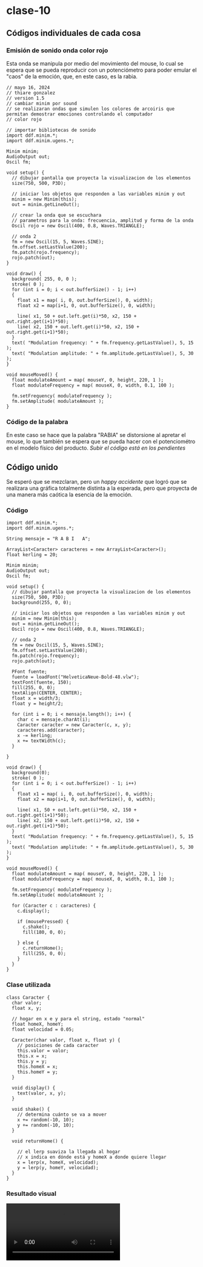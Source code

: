 # clase-10
## Códigos individuales de cada cosa
### Emisión de sonido onda color rojo
Esta onda se manipula por medio del movimiento del mouse, lo cual se espera que se pueda reproducir con un potenciómetro para poder emular el "caos" de la emoción, que, en este caso, es la rabia.

```
// mayo 16, 2024
// thiare gonzalez
// version 1.5
// cambiar minim por sound
// se realizaran ondas que simulen los colores de arcoiris que permitan demostrar emociones controlando el computador
// color rojo

// importar bibliotecas de sonido
import ddf.minim.*;
import ddf.minim.ugens.*;

Minim minim;
AudioOutput out;
Oscil fm;

void setup() {
  // dibujar pantalla que proyecta la visualizacion de los elementos
  size(750, 500, P3D);
  
  // iniciar los objetos que responden a las variables minim y out
  minim = new Minim(this);
  out = minim.getLineOut();
  
  // crear la onda que se escuchara
  // parametros para la onda: frecuencia, amplitud y forma de la onda
  Oscil rojo = new Oscil(400, 0.8, Waves.TRIANGLE);
  
  // onda 2
  fm = new Oscil(15, 5, Waves.SINE);
  fm.offset.setLastValue(200);
  fm.patch(rojo.frequency);
  rojo.patch(out);
}

void draw() {
  background( 255, 0, 0 );
  stroke( 0 );
  for (int i = 0; i < out.bufferSize() - 1; i++)
  {
    float x1 = map( i, 0, out.bufferSize(), 0, width);
    float x2 = map(i+1, 0, out.bufferSize(), 0, width);

    line( x1, 50 + out.left.get(i)*50, x2, 150 + out.right.get(i+1)*50);
    line( x2, 150 + out.left.get(i)*50, x2, 150 + out.right.get(i+1)*50);
  }
  text( "Modulation frequency: " + fm.frequency.getLastValue(), 5, 15 );
  text( "Modulation amplitude: " + fm.amplitude.getLastValue(), 5, 30 );
}

void mouseMoved() {
  float modulateAmount = map( mouseY, 0, height, 220, 1 );
  float modulateFrequency = map( mouseX, 0, width, 0.1, 100 );

  fm.setFrequency( modulateFrequency );
  fm.setAmplitude( modulateAmount );
}
```
### Código de la palabra
En este caso se hace que la palabra "RABIA" se distorsione al apretar el mouse, lo que también se espera que se pueda hacer con el potenciométro en el modelo físico del producto.
*Subir el código está en los pendientes*

## Código unido
Se esperó que se mezclaran, pero un *happy accidente* que logró que se realizara una gráfica totalmente distinta a la esperada, pero que proyecta de una manera más caótica la esencia de la emoción.

### Código

```
import ddf.minim.*;
import ddf.minim.ugens.*;

String mensaje = "R A B I   A";

ArrayList<Caracter> caracteres = new ArrayList<Caracter>();
float kerling = 20;

Minim minim;
AudioOutput out;
Oscil fm;

void setup() {
  // dibujar pantalla que proyecta la visualizacion de los elementos
  size(750, 500, P3D);
  background(255, 0, 0);
  
  // iniciar los objetos que responden a las variables minim y out
  minim = new Minim(this);
  out = minim.getLineOut();
  Oscil rojo = new Oscil(400, 0.8, Waves.TRIANGLE);
  
  // onda 2
  fm = new Oscil(15, 5, Waves.SINE);
  fm.offset.setLastValue(200);
  fm.patch(rojo.frequency);
  rojo.patch(out);
  
  PFont fuente;
  fuente = loadFont("HelveticaNeue-Bold-48.vlw");
  textFont(fuente, 150);
  fill(255, 0, 0);
  textAlign(CENTER, CENTER);
  float x = width/3;  
  float y = height/2;
  
  for (int i = 0; i < mensaje.length(); i++) {
    char c = mensaje.charAt(i);
    Caracter caracter = new Caracter(c, x, y);
    caracteres.add(caracter);
    x -= kerling;
    x += textWidth(c);
  }
  
}

void draw() {
  background(0);
  stroke( 0 );
  for (int i = 0; i < out.bufferSize() - 1; i++)
  {
    float x1 = map( i, 0, out.bufferSize(), 0, width);
    float x2 = map(i+1, 0, out.bufferSize(), 0, width);

    line( x1, 50 + out.left.get(i)*50, x2, 150 + out.right.get(i+1)*50);
    line( x2, 150 + out.left.get(i)*50, x2, 150 + out.right.get(i+1)*50);
  }
  text( "Modulation frequency: " + fm.frequency.getLastValue(), 5, 15 );
  text( "Modulation amplitude: " + fm.amplitude.getLastValue(), 5, 30 );
}

void mouseMoved() {
  float modulateAmount = map( mouseY, 0, height, 220, 1 );
  float modulateFrequency = map( mouseX, 0, width, 0.1, 100 );

  fm.setFrequency( modulateFrequency );
  fm.setAmplitude( modulateAmount );
  
  for (Caracter c : caracteres) {
    c.display();
    
    if (mousePressed) {
      c.shake();
      fill(180, 0, 0);
      
    } else {
      c.returnHome();
      fill(255, 0, 0);
    }
  }
}
```

### Clase utilizada
```
class Caracter {
  char valor;
  float x, y;
  
  // hogar en x e y para el string, estado "normal"
  float homeX, homeY;
  float velocidad = 0.05;

  Caracter(char valor, float x, float y) {
    // posiciones de cada caracter
    this.valor = valor;
    this.x = x;
    this.y = y;
    this.homeX = x;
    this.homeY = y;
  }

  void display() {
    text(valor, x, y);
  }

  void shake() {
    // determina cuánto se va a mover
    x += random(-10, 10);
    y += random(-10, 10);
  }

  void returnHome() {
    
    // el lerp suaviza la llegada al hogar
    // x indica en dónde está y homeX a donde quiere llegar
    x = lerp(x, homeX, velocidad);
    y = lerp(y, homeY, velocidad);
  }
}
```
### Resultado visual

![Video del funcionamiento del código](https://github.com/estudiantes/thiangie/clase-10/funcionamientoCodigo.mov "funcionamientoCodigo")

